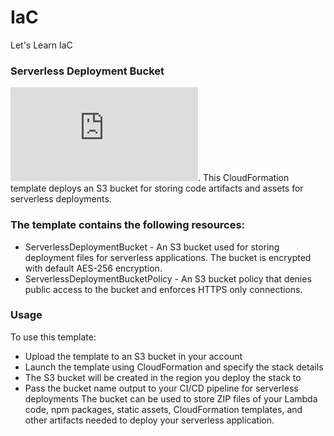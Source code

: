# IaC
Let's Learn IaC
### Serverless Deployment Bucket 
![click here](https://github.com/c4rb0nx1/IaC/blob/side/cloudformation-template-S3-Bucket.json).
This CloudFormation template deploys an S3 bucket for storing code artifacts and assets for serverless deployments.

### The template contains the following resources:
- ServerlessDeploymentBucket - An S3 bucket used for storing deployment files for serverless applications. The bucket is encrypted with default AES-256 encryption.
- ServerlessDeploymentBucketPolicy - An S3 bucket policy that denies public access to the bucket and enforces HTTPS only connections.

### Usage
To use this template:
- Upload the template to an S3 bucket in your account
- Launch the template using CloudFormation and specify the stack details
- The S3 bucket will be created in the region you deploy the stack to
- Pass the bucket name output to your CI/CD pipeline for serverless deployments
The bucket can be used to store ZIP files of your Lambda code, npm packages, static assets, CloudFormation templates, and other artifacts needed to deploy your serverless application.
